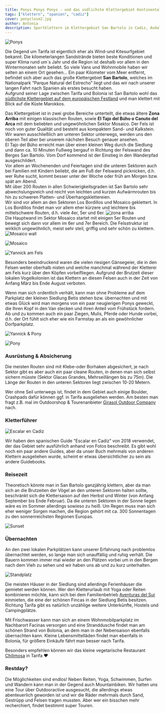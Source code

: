 ```yaml
---
title: Ponys Ponys Ponys - und das südlichste Klettergebiet Kontinentaleuropas San Bartolo
tags: ["klettern", "spanien", "cadiz"]
cover: ponyclose2.jpg
author: Antonia
description: Sportklettern im Klettergebiet San Bartolo in Cadiz, Andalusien, Spanien
---
```

![Ponys](./ponyclose1.jpg)

Die Gegend um Tarifa ist eigentlich eher als Wind-und Kitesurfgebiet bekannt. Die kilometerlangen Sandstrände bieten beste Konditionen und super Klima rund um´s Jahr und die Region ist deshalb vor allem in den Wintermonaten sehr beliebt. So viele Vans und Wohnmobile haben wir selten an einem Ort gesehen…
Ein paar Kilometer vom Meer entfernt, befindet sich aber auch das große Klettergebiet **San Bartolo**, welches im Nationalpark “Parque Natural del Estrecho” liegt und das wir nach unserer langen Fahrt nach Spanien als erstes besucht haben. 
<br/>
Aufgrund seiner Lage zwischen Tarifa und Bolonia ist San Bartolo wohl das [südlichste Klettergebiet auf dem europäischen Festland](https://goo.gl/maps/4UkUHLpYzg17eQqt8/) und man klettert mit Blick auf die Küste Marokkos.

Das Klettergebiet ist in zwei grobe Bereiche unterteilt, die etwas ältere **Zona Arriba** mit einigen klassischen Routen, sowie **El Tajo del Búho o Canuto del Arca** mit dem beliebten und ungewöhnlichen Sektor Mosaico. Der Fels ist noch von guter Qualität und besteht aus kompaktem Sand- und Kalkstein. Wir waren ausschließlich am unteren Sektor unterwegs, werden uns den oberen Teil aber bei unserem nächsten Besuch genauer ansehen.
<br/>
El Tajo del Búho erreicht man über einen kleinen Weg durch die Siedlung und dann ca. 10 Minuten Fußweg bergauf in Richtung der Felswand des Berges San Bartolo. Vom Dorf kommend ist der Einstieg in den Wanderpfad ausgeschildert. 
<br/>
Vor allem an Wochenenden und Feiertagen sind die unteren Sektoren auch bei Familien mit Kindern beliebt, die am Fuß der Felswand picknicken, d.h. wer Ruhe sucht, kommt besser unter der Woche oder früh am Morgen bzw. spät am Abend.
<br/>
Mit über 200 Routen in allen Schwierigkeitsgraden ist San Bartolo sehr abwechslungsreich und reicht von leichten und kurzen Aufwärmrouten bis hin zu schweren Platten- und Überhangsklettereien. 
<br/>
Wir sind vor allem an den Sektoren Los Bordillos und Mosaico geklettert. In Los Bordillos findet man vor allem eher kürzere und leichtere bis mittelschwere Routen, d.h. viele 4er, 5er und 6er.
![zona arriba](./yannickfels.jpg) 
<br/>
Die Hauptwand im Sektor Mosaico startet mit einigen 5er Routen und bewegt sich dann vor allem im 6er und 7er Bereich. Die Felsstruktur ist wirklich ungewöhnlich, meist sehr steil, griffig und sehr schön zu klettern.
![Mosaico wall](./mosaicowall.JPG)

![Mosaico](./mosaico1.jpg)

![Yannick am Fels](./yannickwall.JPG)

Besonders beeindruckend waren die vielen riesigen Gänsegeier, die in den Felsen weiter oberhalb nisten und welche manchmal während der Kletterei am Fels kurz über den Köpfen vorbeifliegen. Aufgrund der Brutzeit dieser lokalen Vogelkolonien ist das Klettern an diesen Felsen auch in der Zeit von Anfang März bis Ende August verboten.

Wenn man sich ordentlich verhält, kann man ohne Probleme auf dem Parkplatz der kleinen Siedlung Betis stehen bzw. übernachten und mit etwas Glück wird man morgens von ein paar neugierigen Ponys geweckt, die Ihren Kopf in den Van stecken und ihren Anteil vom Frühstück fordern.
Ab und zu kommen auch ein paar Ziegen, Mulis, Pferde oder Hunde vorbei, d.h. der Ort fühlt sich eher wie ein Farmstay an als ein gewöhnlicher Dorfparkplatz.

![Yannick & Pony](./yannickpony.jpg)

![Pony](./pony.jpg)


### Ausrüstung & Absicherung

Die meisten Routen sind mit Klebe-oder Borhaken abgesichert, je nach Sektor gibt es aber auch ein paar cleane Routen, in denen man sich selbst sichern müsste (Sektor Glacas Grandes, Mehrseillängen bis zu 75m). Die Länge der Routen in den unteren Sektoren liegt zwischen 10-20 Metern.

Wer ohne Seil unterwegs ist, findet in dem Gebiet auch einige Boulder, Crashpads dafür können ggf. in Tarifa ausgeliehen werden. Am besten man fragt z.B. mal im Outdoorshop & Tourenanbieter [Girasol Outdoor Company](http://http://www.girasol-adventure.com/) nach.

### Kletterführer

![Escalar en Cadiz](./guide.JPG) 

Wir haben den spanischen Guide “Escalar en Cadiz” von 2018 verwendet, der das Gebiet sehr ausführlich anhand von Fotos beschreibt. Es gibt wohl noch ein paar andere Guides, aber da unser Buch mehrmals von anderen Klettern ausgeliehen wurde, scheint er etwas übersichtlicher zu sein als andere Guidebooks.


### Reisezeit

Theoretisch könnte man in San Bartolo ganzjährig klettern, aber da man sich an die Brutzeiten der Vögel an den unteren Sektoren halten sollte, beschränkt sich die Klettersaison auf den Herbst und Winter (von Anfang September bis Ende Februar). Da die unteren Sektoren in der Sonne liegen wäre es im Sommer allerdings sowieso zu heiß. Um Regen muss man sich eher weniger Sorgen machen, die Region gehört mit ca. 300 Sonnentagen zu den sonnenreichsten Regionen Europas.

![Sunset](./sonnenuntergang.jpg) 

### Übernachten 

An den zwei lokalen Parkplätzen kann unserer Erfahrung nach problemlos übernachtet werden, so lange man sich unauffällig und ruhig verhält. Die Bauern kommen immer mal wieder an den Plätzen vorbei um in den Bergen nach dem Vieh zu sehen und wir haben uns ab und zu kurz unterhalten. 

![Standplatz](./standplatzbus.jpg) 

Die meisten Häuser in der Siedlung sind allerdings Ferienhäuser die gemietet werden können. 
Wer den Kletterurlaub mit Yoga oder Reiten kombinieren möchte, kann sich bei dem Familienbetrieb [Aventuras del Sur](http://aventurasdelsur.com/de/start/) einmieten, die eine der schönen Fincas in der Siedlung Betis besitzen.
Richtung Tarifa gibt es natürlich unzählige weitere Unterkünfte, Hostels und Campingplätze.

Mit Frischwasser kann man sich an einem Wohnmobilparkplatz im Nachbarort Facinas versorgen und eine Stranddusche findet man am schönen Strand von Bolonia, an dem man in der Nebensaison ebenfalls übernachten kann. Kleine Lebensmittelläden findet man ebenfalls in Bolonia, für größere Einkäufe fährt man besser nach Tarifa. 

Besonders empfehlen können wir das kleine vegetarische Restaurant [Chilimosa](https://www.chilimosa.com/) in Tarifa ♥ 

### Restday?

Die Möglichkeiten sind endlos! Neben Reiten, Yoga, Schwimmen, Surfen und Wandern kann man in der Gegend auch Mountainbiken. Wir hatten uns eine Tour über Outdooractive ausgesucht, die allerdings etwas abenteuerlich geworden ist und wir die Räder mehrmals durch Sand, Gestrüpp und Felsen tragen mussten. Aber wer ein bisschen mehr recherchiert, findet bestimmt super Touren.
